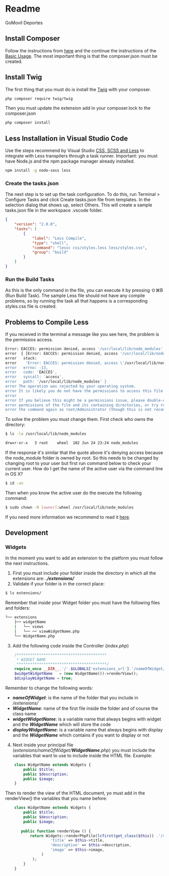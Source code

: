 # Readme

GoMovil Deportes 

## Install Composer
Follow the instructions from [here](https://getcomposer.org/download/) and the continue the instructions of the [Basic Usage](https://getcomposer.org/doc/01-basic-usage.md). The most important thing is that the composer.json must be created.

## Install Twig
The first thing that you must do is install the [Twig](https://twig.readthedocs.io/en/latest/installation.html) with your composer.

```bash
php composer require twig/twig
```
Then you must update the extension add in your composer.lock to the composer.json
```bash
php composer install
```

## Less Installation in Visual Studio Code

Use the steps recommend by Visual Studio [CSS, SCSS and Less](https://code.visualstudio.com/docs/languages/css#_transpiling-sass-and-less-into-css) to integrate with Less transpilers through a task runner. 
Important: you must have Node.js and the npm package manager already installed.

```bash
npm install -g node-sass less
```

### Create the tasks.json
The next step is to set up the task configuration. To do this, run Terminal > Configure Tasks and click Create tasks.json file from templates. In the selection dialog that shows up, select Others.
This will create a sample tasks.json file in the workspace .vscode folder. 

```json
{
    "version": "2.0.0",
    "tasks": [
        {
            "label": "Less Compile",
            "type": "shell",
            "command": "lessc css/styles.less less/styles.css",
            "group": "build"
        }
    ]
}
```
### Run the Build Tasks
As this is the only command in the file, you can execute it by pressing ⇧⌘B (Run Build Task). The sample Less file should not have any compile problems, so by running the task all that happens is a corresponding styles.css file is created.


## Problems to Compile Less
If you received in the terminal a message like you see here, the problem is the permissios access.

```bash
Error: EACCES: permission denied, access '/usr/local/lib/node_modules'
error  { [Error: EACCES: permission denied, access '/usr/local/lib/node_modules']
error   stack:
error    'Error: EACCES: permission denied, access \'/usr/local/lib/node_modules\'',
error   errno: -13,
error   code: 'EACCES',
error   syscall: 'access',
error   path: '/usr/local/lib/node_modules' }
error The operation was rejected by your operating system.
error It is likely you do not have the permissions to access this file as the current user
error
error If you believe this might be a permissions issue, please double-check the
error permissions of the file and its containing directories, or try running
error the command again as root/Administrator (though this is not recommended).
```

To solve the problem you must change them. First check who owns the directory:
```bash
$ ls -la /usr/local/lib/node_modules
```
```bash
drwxr-xr-x   3 root    wheel  102 Jun 24 23:24 node_modules
```
If the response it's similar that the quote above it's denying access because the node_module folder is owned by root.
So this needs to be changed by changing root to your user but first run command below to check your current user. 
How do I get the name of the active user via the command line in OS X?

```bash
$ id -un
```

Then when you know the active user do the execute the following command:
```bash
$ sudo chown -R [owner]:wheel /usr/local/lib/node_modules
```

If you need more information we recommend to read it [here](https://stackoverflow.com/questions/48910876/error-eacces-permission-denied-access-usr-local-lib-node-modules-react).


## Development

### Widgets
In the moment you want to add an extension to the platform you must follow the next instructions.

1) First you must include your folder inside the directory in which all the extensions are: ***./extensions/***
2) Validate if your folder is in the correct place:
```bash
$ ls extensions/
```
Remember that inside your Widget folder you must have the following files and folders:

```bash
└── extensions
    ├── widgetName
    |   └── views
    |   └── ── viewWidgetName.php
    └── WidgetName.php
```

3) Add the following code inside the Controller (*index.php*) 

```php
	/****************************************
	 * WIDGET NAME
	 ****************************************/
	require_once __DIR__.'/'.$GLOBALS['extensions_url'].'/nameOfWidget/WidgetName.php';
	$widgetWidgetName 	= (new WidgetName())->renderView();
	$displayWidgetName = true;
```
Remember to change the following words:
* ***nameOfWidget***: is the name of the folder that you include in */extensions/*
* ***WidgetName***: name of the first file inside the folder and of course the class name
* ***widgetWidgetName***: is a variable name that always begins with widget and the ***WidgetName*** which will store the code
* ***displayWidgetName***: is a variable name that always begins with display and the ***WidgetName*** which contains if you want to display or not

4) Next inside your principal file (*extensions/nameOfWidget/***WidgetName***.php*) you must include the variables that want to use to include inside the HTML file. 
Example:
```php
    class WidgetName extends Widgets {
        public $title;
        public $description;
        public $image;
    }
```
Then to render the view of the HTML document, yo must add in the renderView() the variables that you name before:
```php
    class WidgetName extends Widgets {
        public $title;
        public $description;
        public $image;
       
       public function renderView () {
           return Widgets::renderPhpFile(lcfirst(get_class($this)) .'/views/view' . get_class($this) . '.php', array(
                    'title' => $this->title,
                    'description' => $this->description,
                    'image' => $this->image,
                )
            );
        }
    }
```
